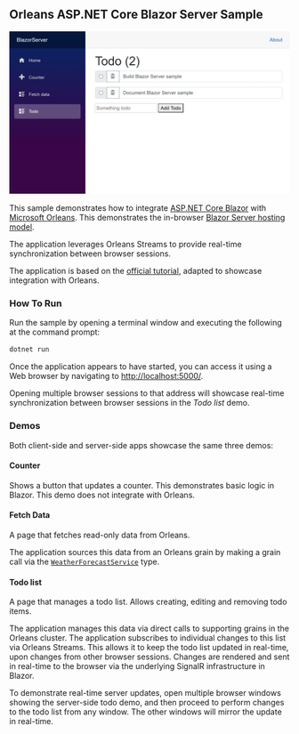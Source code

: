 ## Orleans ASP.NET Core Blazor Server Sample

<p align="center">
    <img src="./screenshot.jpeg"/>
</p>

This sample demonstrates how to integrate [ASP.NET Core Blazor](https://docs.microsoft.com/aspnet/core/blazor/)
with [Microsoft Orleans](https://dotnet.github.io/orleans/).
This demonstrates the in-browser [Blazor Server hosting model](https://docs.microsoft.com/aspnet/core/blazor/hosting-models#blazor-server).

The application leverages Orleans Streams to provide real-time synchronization between browser sessions.

The application is based on the [official tutorial](https://dotnet.microsoft.com/learn/aspnet/blazor-tutorial/intro), adapted to showcase integration with Orleans.

### How To Run

Run the sample by opening a terminal window and executing the following at the command prompt:

``` C#
dotnet run
```

Once the application appears to have started, you can access it using a Web browser by navigating to [http://localhost:5000/](http://localhost:5000/).

Opening multiple browser sessions to that address will showcase real-time synchronization between browser sessions in the *Todo list* demo.

### Demos

Both client-side and server-side apps showcase the same three demos:

#### Counter

Shows a button that updates a counter.
This demonstrates basic logic in Blazor.
This demo does not integrate with Orleans.

#### Fetch Data

A page that fetches read-only data from Orleans.

The application sources this data from an Orleans grain by making a grain call via the [`WeatherForecastService`](./Services/WeatherForecastService.cs) type.

#### Todo list

A page that manages a todo list.
Allows creating, editing and removing todo items.

The application manages this data via direct calls to supporting grains in the Orleans cluster.
The application subscribes to individual changes to this list via Orleans Streams.
This allows it to keep the todo list updated in real-time, upon changes from other browser sessions.
Changes are rendered and sent in real-time to the browser via the underlying SignalR infrastructure in Blazor.
 
To demonstrate real-time server updates, open multiple browser windows showing the server-side todo demo,
and then proceed to perform changes to the todo list from any window. The other windows will mirror the update in real-time.